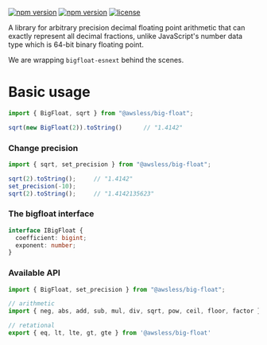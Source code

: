 
[![npm version](https://img.shields.io/npm/dw/@awsless/big-float)](https://www.npmjs.org/package/@awsless/big-float)
[![npm version](https://img.shields.io/npm/v/@awsless/big-float.svg?style=flat-square)](https://www.npmjs.org/package/@awsless/big-float)
[![license](https://img.shields.io/badge/license-MIT-brightgreen)](LICENSE)

A library for arbitrary precision decimal floating point arithmetic that can exactly represent all decimal fractions,
unlike JavaScript's number data type which is 64-bit binary floating point.

We are wrapping ```bigfloat-esnext``` behind the scenes.

# Basic usage
```ts
import { BigFloat, sqrt } from "@awsless/big-float";

sqrt(new BigFloat(2)).toString()      // "1.4142"
```

### Change precision
```ts
import { sqrt, set_precision } from "@awsless/big-float";

sqrt(2).toString();     // "1.4142"
set_precision(-10);
sqrt(2).toString();     // "1.4142135623"
```

### The bigfloat interface
```ts
interface IBigFloat {
  coefficient: bigint;
  exponent: number;
}
```

### Available API
```ts
import { BigFloat, set_precision } from "@awsless/big-float";

// arithmetic
import { neg, abs, add, sub, mul, div, sqrt, pow, ceil, floor, factor } from '@awsless/big-float'

// retational
export { eq, lt, lte, gt, gte } from '@awsless/big-float'
```
